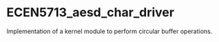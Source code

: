 # ECEN5713_aesd_char_driver

 Implementation of a kernel module to perform circular buffer operations.
